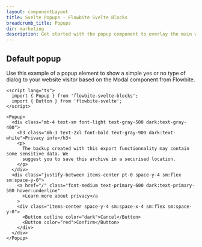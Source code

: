 ```yaml
---
layout: componentLayout
title: Svelte Popups - Flowbite Svelte Blocks
breadcrumb_title: Popups
dir: marketing
description: Get started with the popup component to overlay the main website content and showcase advertisement messages, cookie notices, and newsletter sign-ups.
---
```


## Default popup
Use this example of a popup element to show a simple yes or no type of dialog to your website
visitor based on the Modal component from Flowbite.


```svelte example
<script lang="ts">
  import { Popup } from 'flowbite-svelte-blocks';
  import { Button } from 'flowbite-svelte';
</script>

<Popup>
  <div class="mb-4 text-sm font-light text-gray-500 dark:text-gray-400">
    <h3 class="mb-3 text-2xl font-bold text-gray-900 dark:text-white">Privacy info</h3>
    <p>
      The backup created with this export functionnality may contain some sensitive data. We
      suggest you to save this archive in a securised location.
    </p>
  </div>
  <div class="justify-between items-center pt-0 space-y-4 sm:flex sm:space-y-0">
    <a href="/" class="font-medium text-primary-600 dark:text-primary-500 hover:underline"
      >Learn more about privacy</a
    >
    <div class="items-center space-y-4 sm:space-x-4 sm:flex sm:space-y-0">
      <Button outline color="dark">Cancel</Button>
      <Button color="red">Confirm</Button>
    </div>
  </div>
</Popup>
```

